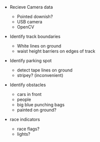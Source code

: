 - Recieve Camera data
  - Pointed downish?
  - USB camera
  - OpenCV

- Identify track boundaries
  - White lines on ground
  - waist height barriers on edges of track
  
- Identify parking spot
  - detect tape lines on ground
  - stripey? (inconvenient)

- Identify obstacles
  - cars in front
  - people
  - big blue punching bags
  - painted on ground?
  
- race indicators
  - race flags?
  - lights?
